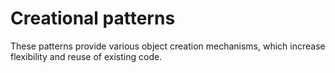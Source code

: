 # Creational patterns

These patterns provide various object creation mechanisms, which increase flexibility and reuse of existing code.
